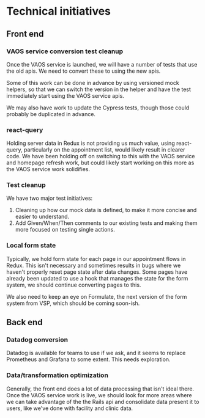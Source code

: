 # Technical initiatives

## Front end

### VAOS service conversion test cleanup

Once the VAOS service is launched, we will have a number of tests that use the old apis. We need to convert these to using the new apis.

Some of this work can be done in advance by using versioned mock helpers, so that we can switch the version in the helper and have the test immediately start using the VAOS service apis.

We may also have work to update the Cypress tests, though those could probably be duplicated in advance.

### react-query

Holding server data in Redux is not providing us much value, using react-query, particularly on the appointment list, would likely result in clearer code. We have been holding off on switching to this with the VAOS service and homepage refresh work, but could likely start working on this more as the VAOS service work solidifies.

### Test cleanup

We have two major test initiatives:

1. Cleaning up how our mock data is defined, to make it more concise and easier to understand.
2. Add Given/When/Then comments to our existing tests and making them more focused on testing single actions.

### Local form state

Typically, we hold form state for each page in our appointment flows in Redux. This isn't necessary and sometimes results in bugs where we haven't properly reset page state after data changes. Some pages have already been updated to use a hook that manages the state for the form system, we should continue converting pages to this.

We also need to keep an eye on Formulate, the next version of the form system from VSP, which should be coming soon-ish.

## Back end

### Datadog conversion

Datadog is available for teams to use if we ask, and it seems to replace Prometheus and Grafana to some extent. This needs exploration.

### Data/transformation optimization

Generally, the front end does a lot of data processing that isn't ideal there. Once the VAOS service work is live, we should look for more areas where we can take advantage of the the Rails api and consolidate data present it to users, like we've done with facility and clinic data.

